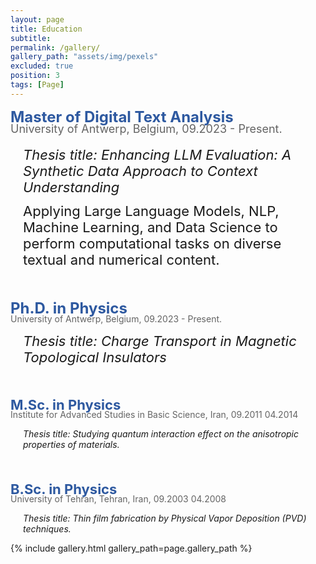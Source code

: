 ```yaml
---
layout: page
title: Education
subtitle: 
permalink: /gallery/
gallery_path: "assets/img/pexels"
excluded: true
position: 3
tags: [Page]
---
```

<span style="font-size:24px; color: rgba(46, 89, 160,1);font-weight: bold; margin-bottom: 0px;">Master of Digital Text Analysis</span>

<p style="font-size:18px; color: rgba(100, 100, 100,1);ray; margin-top: -20px;margin-left:0px;">
  University of Antwerp, Belgium, 09.2023 - Present.
  
</p>
<p style="font-size:22px; margin-top: 0px; margin-left: 20px;">
  <em> Thesis title: Enhancing LLM Evaluation: A Synthetic Data Approach to Context Understanding</em>
</p>
<p style="font-size:22px; margin-top: 0px; margin-top: -10px; margin-left: 20px;">
   Applying Large Language Models, NLP, Machine Learning, and Data Science to perform computational tasks on diverse textual and numerical content.
</p>

<p style="margin-bottom: 50px;"></p>


<span style="font-size:24px; color: rgba(46, 89, 160,1);font-weight: bold; margin-bottom: 0px;">Ph.D. in Physics</span>
<p style="color: rgba(100, 100, 100,1); margin-top: -20px;margin-left:0px;">
  University of Antwerp, Belgium, 09.2023 - Present.
</p>
<p style="font-size:22px;margin-top: 0px; margin-left: 20px;">
  <em> Thesis title: Charge Transport in Magnetic Topological Insulators</em>
</p>


<p style="margin-bottom: 50px;"></p>


<span style="font-size:22px; color: rgba(46, 89, 160,1);font-weight: bold; margin-bottom: 0px;">M.Sc. in Physics</span>
<p style="color: rgba(100, 100, 100,1); margin-top: -20px;margin-left:0px;">
  Institute for Advanced Studies in Basic Science, Iran, 09.2011 04.2014
</p>
<p style="margin-top: 0px; margin-left: 20px;">
  <em> Thesis title: Studying quantum interaction effect on the anisotropic properties of materials.</em>
</p>

<p style="margin-bottom: 50px;"></p>


<span style="font-size:22px; color: rgba(46, 89, 160,1);font-weight: bold; margin-bottom: 0px;">B.Sc. in Physics</span>
<p style="color: rgba(100, 100, 100,1); margin-top: -20px;margin-left:0px;">
    University of Tehran, Tehran, Iran, 09.2003 04.2008
</p>
<p style="margin-top: 0px; margin-left: 20px;">
  <em> Thesis title: Thin film fabrication by Physical Vapor Deposition (PVD) techniques.</em>
</p>



{% include gallery.html gallery_path=page.gallery_path %}
